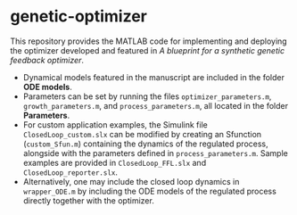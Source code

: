 # genetic-optimizer

This repository provides the MATLAB code for implementing and deploying the optimizer developed and featured in _A blueprint for a synthetic genetic feedback optimizer_. 
* Dynamical models featured in the manuscript are included in the folder **ODE models**. 
* Parameters can be set by running the files `optimizer_parameters.m`, `growth_parameters.m`, and `process_parameters.m`, all located in the folder **Parameters**. 
* For custom application examples, the Simulink file `ClosedLoop_custom.slx` can be modified by creating an Sfunction (`custom_Sfun.m`) containing the dynamics of the regulated process, alongside with the parameters defined in `process_parameters.m`. Sample examples are provided in `ClosedLoop_FFL.slx` and `ClosedLoop_reporter.slx`. 
* Alternatively, one may include the closed loop dynamics in `wrapper_ODE.m` by including the ODE models of the regulated process directly together with the optimizer.
